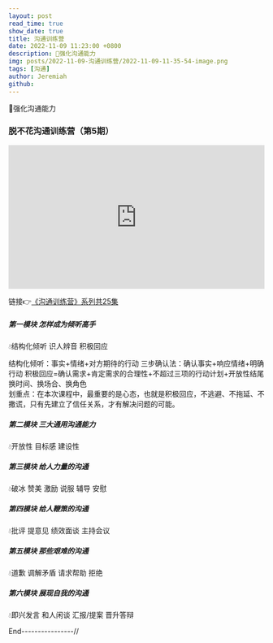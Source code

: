 ```yaml
---
layout: post
read_time: true
show_date: true
title: 沟通训练营
date: 2022-11-09 11:23:00 +0800
description: 🔆强化沟通能力
img: posts/2022-11-09-沟通训练营/2022-11-09-11-35-54-image.png
tags: [沟通]
author: Jeremiah
github: 
---
```


🔆强化沟通能力

### 脱不花沟通训练营（第5期）

<div class="resp-container" style="
    position: relative;
    overflow: hidden;
    padding-top: 56.26%;
">
<iframe class="resp-iframe" style="
    position: absolute;
    top:0;
    left:0;
    width:100%;
    height:100%;
    border:0;"
    src="https://player.jeremiah.top/external/?aid=../videos/comm/00daolun/output_hls/master.m3u8&cover=../videos/comm/00daolun/cover.png" scrolling="no" frameborder="no" framespacing="0" allowfullscreen="true" post> </iframe>
</div>

链接👉[《沟通训练营》系列共25集](https://pan.baidu.com/s/1sRZ5SxlP5vOL3zSDaWp7MA?pwd=hxb2)

##### 第一模块 怎样成为倾听高手

💧结构化倾听 识人辨音 积极回应

结构化倾听：事实+情绪+对方期待的行动
三步确认法：确认事实+响应情绪+明确行动
积极回应=确认需求+肯定需求的合理性+不超过三项的行动计划+开放性结尾  
换时间、换场合、换角色  
划重点：在本次课程中，最重要的是心态，也就是积极回应，不逃避、不拖延、不撒谎，只有先建立了信任关系，才有解决问题的可能。

##### 第二模块 三大通用沟通能力

💧开放性 目标感 建设性

##### 第三模块 给人力量的沟通

💧破冰 赞美 激励 说服 辅导 安慰

##### 第四模块 给人鞭策的沟通

💧批评 提意见 绩效面谈 主持会议

##### 第五模块 那些艰难的沟通

💧道歉 调解矛盾 请求帮助 拒绝

##### 第六模块 展现自我的沟通

💧即兴发言 和人闲谈 汇报/提案 晋升答辩

End----------------//